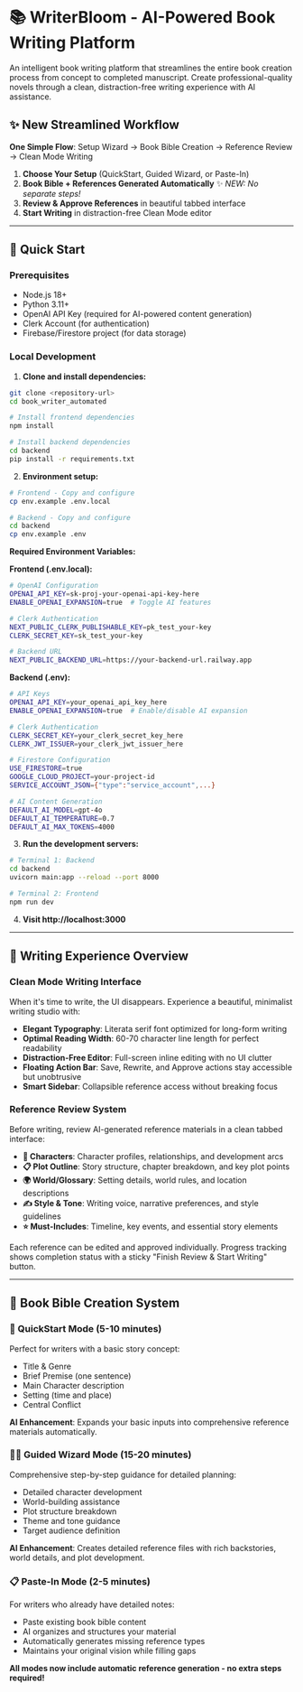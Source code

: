 # 📚 WriterBloom - AI-Powered Book Writing Platform

An intelligent book writing platform that streamlines the entire book creation process from concept to completed manuscript. Create professional-quality novels through a clean, distraction-free writing experience with AI assistance.

## ✨ **New Streamlined Workflow**

**One Simple Flow**: Setup Wizard → Book Bible Creation → Reference Review → Clean Mode Writing

1. **Choose Your Setup** (QuickStart, Guided Wizard, or Paste-In)
2. **Book Bible + References Generated Automatically** ✨ *NEW: No separate steps!*
3. **Review & Approve References** in beautiful tabbed interface
4. **Start Writing** in distraction-free Clean Mode editor

---

## 🚀 Quick Start

### Prerequisites
- Node.js 18+ 
- Python 3.11+
- OpenAI API Key (required for AI-powered content generation)
- Clerk Account (for authentication)
- Firebase/Firestore project (for data storage)

### Local Development

1. **Clone and install dependencies:**
```bash
git clone <repository-url>
cd book_writer_automated

# Install frontend dependencies
npm install

# Install backend dependencies
cd backend
pip install -r requirements.txt
```

2. **Environment setup:**
```bash
# Frontend - Copy and configure
cp env.example .env.local

# Backend - Copy and configure  
cd backend
cp env.example .env
```

**Required Environment Variables:**

**Frontend (.env.local):**
```bash
# OpenAI Configuration
OPENAI_API_KEY=sk-proj-your-openai-api-key-here
ENABLE_OPENAI_EXPANSION=true  # Toggle AI features

# Clerk Authentication
NEXT_PUBLIC_CLERK_PUBLISHABLE_KEY=pk_test_your-key
CLERK_SECRET_KEY=sk_test_your-key

# Backend URL
NEXT_PUBLIC_BACKEND_URL=https://your-backend-url.railway.app
```

**Backend (.env):**
```bash
# API Keys
OPENAI_API_KEY=your_openai_api_key_here
ENABLE_OPENAI_EXPANSION=true  # Enable/disable AI expansion

# Clerk Authentication
CLERK_SECRET_KEY=your_clerk_secret_key_here
CLERK_JWT_ISSUER=your_clerk_jwt_issuer_here

# Firestore Configuration
USE_FIRESTORE=true
GOOGLE_CLOUD_PROJECT=your-project-id
SERVICE_ACCOUNT_JSON={"type":"service_account",...}

# AI Content Generation
DEFAULT_AI_MODEL=gpt-4o
DEFAULT_AI_TEMPERATURE=0.7
DEFAULT_AI_MAX_TOKENS=4000
```

3. **Run the development servers:**
```bash
# Terminal 1: Backend
cd backend
uvicorn main:app --reload --port 8000

# Terminal 2: Frontend
npm run dev
```

4. **Visit http://localhost:3000**

---

## 🎨 **Writing Experience Overview**

### **Clean Mode Writing Interface**

When it's time to write, the UI disappears. Experience a beautiful, minimalist writing studio with:

- **Elegant Typography**: Literata serif font optimized for long-form writing
- **Optimal Reading Width**: 60-70 character line length for perfect readability  
- **Distraction-Free Editor**: Full-screen inline editing with no UI clutter
- **Floating Action Bar**: Save, Rewrite, and Approve actions stay accessible but unobtrusive
- **Smart Sidebar**: Collapsible reference access without breaking focus

### **Reference Review System**

Before writing, review AI-generated reference materials in a clean tabbed interface:

- **📖 Characters**: Character profiles, relationships, and development arcs
- **📋 Plot Outline**: Story structure, chapter breakdown, and key plot points  
- **🌍 World/Glossary**: Setting details, world rules, and location descriptions
- **✍️ Style & Tone**: Writing voice, narrative preferences, and style guidelines
- **⭐ Must-Includes**: Timeline, key events, and essential story elements

Each reference can be edited and approved individually. Progress tracking shows completion status with a sticky "Finish Review & Start Writing" button.

---

## 📖 **Book Bible Creation System**

### **🚀 QuickStart Mode (5-10 minutes)**
Perfect for writers with a basic story concept:
- Title & Genre
- Brief Premise (one sentence)
- Main Character description
- Setting (time and place)
- Central Conflict

**AI Enhancement**: Expands your basic inputs into comprehensive reference materials automatically.

### **🧙‍♂️ Guided Wizard Mode (15-20 minutes)**
Comprehensive step-by-step guidance for detailed planning:
- Detailed character development
- World-building assistance  
- Plot structure breakdown
- Theme and tone guidance
- Target audience definition

**AI Enhancement**: Creates detailed reference files with rich backstories, world details, and plot development.

### **📋 Paste-In Mode (2-5 minutes)**
For writers who already have detailed notes:
- Paste existing book bible content
- AI organizes and structures your material
- Automatically generates missing reference types
- Maintains your original vision while filling gaps

**All modes now include automatic reference generation - no extra steps required!** 
